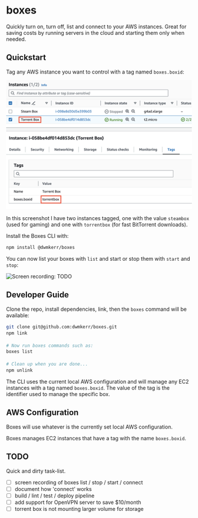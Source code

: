 # boxes

Quickly turn on, turn off, list and connect to your AWS instances. Great for saving costs by running servers in the cloud and starting them only when needed.

## Quickstart

Tag any AWS instance you want to control with a tag named `boxes.boxid`:

![Screenshot: The AWS EC2 Instances console showing two boxes and the boxid tag](./docs/aws-instance-tags.png)

In this screenshot I have two instances tagged, one with the value `steambox` (used for gaming) and one with `torrentbox` (for fast BitTorrent downloads).

Install the Boxes CLI with:

```bash
npm install @dwmkerr/boxes
```

You can now list your boxes with `list` and start or stop them with `start` and `stop`:

![Screen recording: TODO]()

## Developer Guide

Clone the repo, install dependencies, link, then the `boxes` command will be available:

```bash
git clone git@github.com:dwmkerr/boxes.git
npm link

# Now run boxes commands such as:
boxes list

# Clean up when you are done...
npm unlink
```

The CLI uses the current local AWS configuration and will manage any EC2 instances with a tag named `boxes.boxid`. The value of the tag is the identifier used to manage the specific box.

## AWS Configuration

Boxes will use whatever is the currently set local AWS configuration.

Boxes manages EC2 instances that have a tag with the name `boxes.boxid`.

## TODO

Quick and dirty task-list.

- [ ] screen recording of boxes list / stop / start / connect
- [ ] document how 'connect' works
- [ ] build / lint / test / deploy pipeline
- [ ] add support for OpenVPN server to save $10/month
- [ ] torrent box is not mounting larger volume for storage
